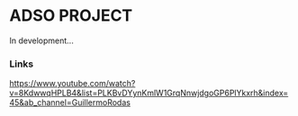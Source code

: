 # ADSO PROJECT

In development...


### Links

https://www.youtube.com/watch?v=8KdwwqHPLB4&list=PLKBvDYynKmlW1GrqNnwjdgoGP6PlYkxrh&index=45&ab_channel=GuillermoRodas
